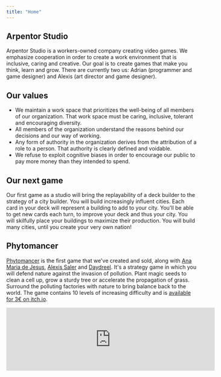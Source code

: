 ```yaml
---
title: "Home"
---
```


<section>

## Arpentor Studio

Arpentor Studio is a workers-owned company creating video games. We emphasize cooperation in order to create a work environment that is inclusive, caring and creative. Our goal is to create games that make you think, learn and grow. There are currently two us: Adrian (programmer and game designer) and Alexis (art director and game designer).
</section>

<section>

## Our values

- We maintain a work space that prioritizes the well-being of all members of our organization. That work space must be caring, inclusive, tolerant and encouraging diversity.
- All members of the organization understand the reasons behind our decisions and our way of working.
- Any form of authority in the organization derives from the attribution of a role to a person. That authority is clearly defined and voidable.
- We refuse to exploit cognitive biases in order to encourage our public to pay more money than they intended to spend.
</section>

<section>

## Our next game

Our first game as a studio will bring the replayability of a deck builder to the strategy of a city builder. You will build increasingly influent cities. Each card in your deck will represent a building to add to your city. You'll be able to get new cards each turn, to improve your deck and thus your city. You will skilfully place your buildings to maximize their production. You will build many cities, until you create your very own nation!
</section>

<section>

## Phytomancer

[Phytomancer](https://daydreel.itch.io/phytomancer) is the first game that we've created and sold, along with [Ana Maria de Jesus](https://www.artstation.com/jesuslovesyou), [Alexis Saler](https://www.fossilrecords.fr/) and [Daydreel](https://daydreel.itch.io/). It's a strategy game in which you will defend nature against the invasion of pollution. Plant magic seeds to clean a cell up, grow a sturdy tree or accelerate the propagation of grass. Surround the polluting factories with nature to bring balance back to the world. The game contains 10 levels of increasing difficulty and is [available for 3€ on itch.io](https://daydreel.itch.io/phytomancer).

<div class="itch-io-widget">
    <iframe src="https://itch.io/embed/1185198" width="552" height="167" frameborder="0"><a href="https://daydreel.itch.io/phytomancer">Phytomancer by Daydreel, alexis.saler, Akaroff, adngdb</a></iframe>
</div>
</section>
